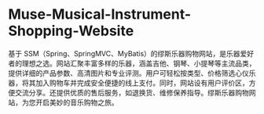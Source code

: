 # Muse-Musical-Instrument-Shopping-Website
基于 SSM（Spring、SpringMVC、MyBatis）的缪斯乐器购物网站，是乐器爱好者的理想之选。网站汇聚丰富多样的乐器，涵盖吉他、钢琴、小提琴等主流品类，提供详细的产品参数、高清图片和专业评测。用户可轻松按类型、价格筛选心仪乐器，将其加入购物车并完成安全便捷的线上支付。同时，网站设有用户评价区，方便交流分享。还提供优质的售后服务，如退换货、维修保养指导。缪斯乐器购物网站，为您开启美妙的音乐购物之旅。 
